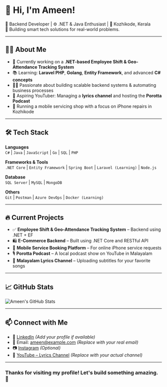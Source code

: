 # 👋 Hi, I'm Ameen!

🚀 Backend Developer | ⚙️ .NET & Java Enthusiast | 📍 Kozhikode, Kerala  
🎯 Building smart tech solutions for real-world problems.

---

## 🧑‍💻 About Me

- 💼 Currently working on a **.NET-based Employee Shift & Geo-Attendance Tracking System**  
- 📚 Learning: **Laravel PHP**, **Golang**, **Entity Framework**, and advanced **C# concepts**  
- 👨‍🔧 Passionate about building scalable backend systems & automating business processes  
- 🎤 Aspiring YouTuber: Managing a **lyrics channel** and hosting the **Porotta Podcast**  
- 📱 Running a mobile servicing shop with a focus on iPhone repairs in Kozhikode  

---

## 🛠️ Tech Stack

**Languages**  
`C#` | `Java` | `JavaScript` | `Go` | `SQL` | `PHP`  

**Frameworks & Tools**  
`.NET Core` | `Entity Framework` | `Spring Boot` | `Laravel (Learning)` | `Node.js`  

**Database**  
`SQL Server` | `MySQL` | `MongoDB`  

**Others**  
`Git` | `Postman` | `Azure DevOps` | `Docker (Learning)`  

---

## 🔥 Current Projects

- ✅ **Employee Shift & Geo-Attendance Tracking System** – Backend using .NET + EF  
- 🛍️ **E-Commerce Backend** – Built using .NET Core and RESTful API  
- 📱 **Mobile Service Booking Platform** – For online iPhone service requests  
- 🎙️ **Porotta Podcast** – A local podcast show on YouTube in Malayalam  
- 🎵 **Malayalam Lyrics Channel** – Uploading subtitles for your favorite songs  

---

## 📈 GitHub Stats

![Ameen's GitHub Stats](https://github-readme-stats.vercel.app/api?username=ameenbakka&show_icons=true&theme=radical)

---

## 📫 Connect with Me

- 💼 [LinkedIn](https://www.linkedin.com/in/ameenbakka) *(Add your profile if available)*  
- 📧 Email: ameen@example.com *(Replace with your real email)*  
- 📷 [Instagram](https://instagram.com/ameenbakka) *(Optional)*  
- 🎥 [YouTube – Lyrics Channel](https://www.youtube.com/channel/your-channel) *(Replace with your actual channel)*  

---

### Thanks for visiting my profile! Let's build something amazing. 🌟
